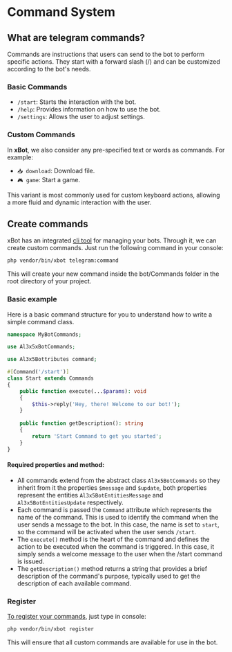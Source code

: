 # Command System


## What are telegram commands?

Commands are instructions that users can send to the bot to perform specific actions. They start with a forward slash (/) and can be customized according to the bot's needs. 


### Basic Commands
- `/start`: Starts the interaction with the bot.
- `/help`: Provides information on how to use the bot.
- `/settings`: Allows the user to adjust settings.


### Custom Commands
In **xBot**, we also consider any pre-specified text or words as commands. For example:
- `📥 download`: Download file.
- `🎮 game`: Start a game.

This variant is most commonly used for custom keyboard actions, allowing a more fluid and dynamic interaction with the user.


## Create commands

xBot has an integrated [cli tool](https://github.com/alexsandrov16/xbot/blob/main/docs/cli.md) for managing your bots. Through it, we can create custom commands. Just run the following command in your console:

```bash
php vendor/bin/xbot telegram:command
```

This will create your new command inside the bot/Commands folder in the root directory of your project.


### Basic example

Here is a basic command structure for you to understand how to write a simple command class.

```php
namespace MyBotCommands;

use Al3x5xBotCommands;

use Al3x5Bottributes command;

#[Command('/start')]
class Start extends Commands
{
    public function execute(...$params): void
    {
        $this->reply('Hey, there! Welcome to our bot!');
    }
    
    public function getDescription(): string
    {
        return 'Start Command to get you started';
    }
}
```


#### Required properties and method:

- All commands extend from the abstract class `Al3x5BotCommands` so they inherit from it the properties `$message` and `$update`, both properties represent the entities `Al3x5BotEntitiesMessage` and `Al3x5BotEntitiesUpdate` respectively.
- Each command is passed the `Command` attribute which represents the name of the command. This is used to identify the command when the user sends a message to the bot. In this case, the name is set to `start`, so the command will be activated when the user sends `/start`.
- The `execute()` method is the heart of the command and defines the action to be executed when the command is triggered. In this case, it simply sends a welcome message to the user when the /start command is issued.
- The `getDescription()` method returns a string that provides a brief description of the command's purpose, typically used to get the description of each available command.


### Register

[To register your commands](https://github.com/alexsandrov16/xbot/blob/main/docs/cli.md#2-register), just type in console:

```bash
php vendor/bin/xbot register
```
This will ensure that all custom commands are available for use in the bot.